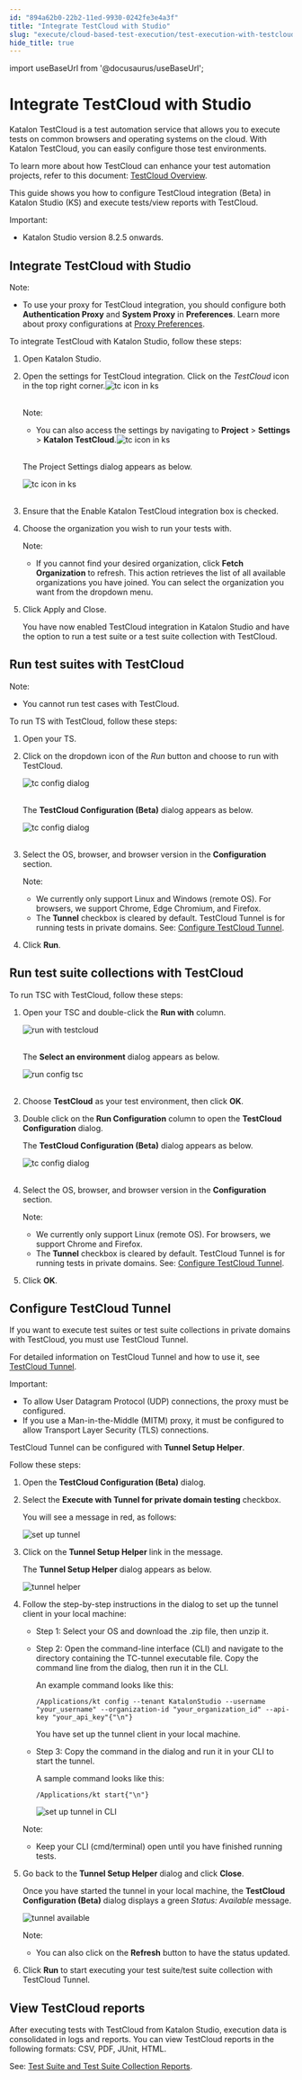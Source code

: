 ```yaml
---
id: "894a62b0-22b2-11ed-9930-0242fe3e4a3f"
title: "Integrate TestCloud with Studio"
slug: "execute/cloud-based-test-execution/test-execution-with-testcloud/integrate-testcloud-with-studio"
hide_title: true
---
```

import useBaseUrl from '@docusaurus/useBaseUrl';


# <a id="id" class="anchor_top_offset"/><a id="ariaid-title1" class="anchor_top_offset"/>Integrate TestCloud with Studio

<p xmlns="http://www.w3.org/1999/xhtml" className="p"><span className="ph">Katalon TestCloud</span> is a test automation service that allows you to execute tests on common browsers and operating systems on the cloud. With <span className="ph">Katalon TestCloud</span>, you can easily configure those test environments.</p> 
<p xmlns="http://www.w3.org/1999/xhtml" className="p">To learn more about how TestCloud can enhance your test automation projects, refer to this document: <a className="xref" href="/about-katalon-platform/katalon-testcloud-overview">TestCloud Overview</a>.</p> 
<p xmlns="http://www.w3.org/1999/xhtml" className="p">This guide shows you how to configure TestCloud integration (Beta) in Katalon Studio (KS) and execute tests/view reports with TestCloud.</p> 
<div xmlns="http://www.w3.org/1999/xhtml" className="note important note_important"><span className="note__title">Important:</span> <ul className="ul"><li className="li">Katalon Studio version 8.2.5 onwards.</li></ul></div>

## <a id="id_1" class="anchor_top_offset"/>Integrate TestCloud with Studio

<div xmlns="http://www.w3.org/1999/xhtml" className="note note note_note"><span className="note__title">Note:</span> <ul className="ul"><li className="li"><p className="p">To use your proxy for TestCloud integration, you should configure both <strong className="ph b">Authentication Proxy</strong> and <strong className="ph b">System Proxy</strong> in <strong className="ph b">Preferences</strong>. Learn more about proxy configurations at <a className="xref" href="/get-started/set-up-your-workspace/katalon-studio-preferences/set-proxy-preferences-in-katalon-studio">Proxy Preferences</a>.</p></li></ul></div>
<p xmlns="http://www.w3.org/1999/xhtml" className="p">To integrate TestCloud with Katalon Studio, follow these steps:</p> 
<ol xmlns="http://www.w3.org/1999/xhtml" className="ol"><li className="li">Open Katalon Studio.</li><li className="li"><p className="p">Open the settings for TestCloud integration. Click on the <em className="ph i">TestCloud</em> icon in the top right corner.<img className="image" src={useBaseUrl("https://github.com/katalon-studio/docs-images/raw/master/katalon-testcloud/studio-integration/testcloud-icon.png")} width={300} alt="tc icon in ks" /><br /><br /></p><div className="note note note_note"><span className="note__title">Note:</span> <ul className="ul"><li className="li"><p className="p">You can also access the settings by navigating to <strong className="ph b">Project</strong> &gt; <strong className="ph b">Settings</strong> &gt; <strong className="ph b">Katalon TestCloud</strong>.<img className="image" src={useBaseUrl("https://github.com/katalon-studio/docs-images/raw/master/katalon-testcloud/studio-integration/testcloud-icon.png")} width={300} alt="tc icon in ks" /><br /><br /></p></li></ul></div><p className="p">The <span className="ph uicontrol">Project Settings</span> dialog appears as below.</p><p className="p"><img className="image" src={useBaseUrl("https://github.com/katalon-studio/docs-images/raw/master/katalon-testcloud/studio-integration/testcloud-project-settings.png")} width={700} alt="tc icon in ks" /><br /><br /></p></li><li className="li"><p className="p">Ensure that the <span className="ph uicontrol">Enable Katalon TestCloud integration</span> box is checked.</p></li><li className="li"><p className="p">Choose the organization you wish to run your tests with.</p><div className="note note note_note"><span className="note__title">Note:</span> <ul className="ul"><li className="li"><p className="p">If you cannot find your desired organization, click <strong className="ph b">Fetch Organization</strong> to refresh. This action retrieves the list of all available organizations you have joined. You can select the organization you want from the dropdown menu.</p></li></ul></div></li><li className="li"><p className="p">Click <span className="ph uicontrol">Apply and Close</span>.</p><p className="p">You have now enabled TestCloud integration in Katalon Studio and have the option to run a test suite or a test suite collection with TestCloud.</p></li></ol> 

## <a id="id_2" class="anchor_top_offset"/>Run test suites with TestCloud

<div xmlns="http://www.w3.org/1999/xhtml" className="note note note_note"><span className="note__title">Note:</span> 
  <ul className="ul"><li className="li"><p className="p">You cannot run test cases with TestCloud.</p></li></ul>
</div>
<p xmlns="http://www.w3.org/1999/xhtml" className="p">To run TS with TestCloud, follow these steps:</p> 
<ol xmlns="http://www.w3.org/1999/xhtml" className="ol"><li className="li">     <p className="p">Open your TS.</p>   </li><li className="li">     <p className="p">Click on the dropdown icon of the <em className="ph i">Run</em> button and choose       to run with TestCloud.</p>     <p className="p">       <img className="image" src={useBaseUrl("https://github.com/katalon-studio/docs-images/raw/master/katalon-testcloud/studio-integration/run-with-testcloud.png")} width={250} alt="tc config dialog" /><br /><br />     </p>     <p className="p">The <strong className="ph b">TestCloud Configuration (Beta)</strong> dialog       appears as below.</p>     <p className="p">       <img className="image" src={useBaseUrl("https://github.com/katalon-studio/docs-images/raw/master/katalon-testcloud/studio-integration/tc-config-dialog-run-public.png")} width={500} alt="tc config dialog" /><br /><br />     </p>   </li><li className="li">     <p className="p">Select the OS, browser, and browser version in the       <strong className="ph b">Configuration</strong> section.</p>     <div className="note note note_note"><span className="note__title">Note:</span>        <ul className="ul"><li className="li">We currently only support Linux and Windows (remote OS). For           browsers, we support Chrome, Edge Chromium, and Firefox.</li><li className="li">The <strong className="ph b">Tunnel</strong> checkbox is cleared by default.           TestCloud Tunnel is for running tests in private domains. See: <a className="xref" href="/execute/cloud-based-test-execution/test-execution-with-testcloud/integrate-testcloud-with-studio#id_4">Configure             TestCloud Tunnel</a>.</li></ul>     </div>   </li><li className="li">     <p className="p">Click <strong className="ph b">Run</strong>.</p>   </li></ol> 

## <a id="id_3" class="anchor_top_offset"/>Run test suite collections with TestCloud

<p xmlns="http://www.w3.org/1999/xhtml" className="p">To run TSC with TestCloud, follow these steps:</p> 
<ol xmlns="http://www.w3.org/1999/xhtml" className="ol"><li className="li">     <p className="p">Open your TSC and double-click the <strong className="ph b">Run with</strong>       column.</p>     <p className="p">       <img className="image" src={useBaseUrl("https://github.com/katalon-studio/docs-images/raw/master/katalon-testcloud/studio-integration/tsc-execution-info.png")} alt="run with testcloud" /><br /><br />     </p>     <p className="p">The <strong className="ph b">Select an environment</strong> dialog appears as       below.</p>     <p className="p">       <img className="image" src={useBaseUrl("https://github.com/katalon-studio/docs-images/raw/master/katalon-testcloud/studio-integration/run-tsc-testcloud-as-environment.png")} width={500} alt="run config tsc" /><br /><br />     </p>   </li><li className="li">     <p className="p">Choose <strong className="ph b">TestCloud</strong> as your test environment, then       click <strong className="ph b">OK</strong>.</p>   </li><li className="li">     <p className="p">Double click on the <strong className="ph b">Run Configuration</strong> column to       open the <strong className="ph b">TestCloud Configuration</strong> dialog.</p>     <p className="p">The <strong className="ph b">TestCloud Configuration (Beta)</strong> dialog       appears as below.</p>     <p className="p">       <img className="image" src={useBaseUrl("https://github.com/katalon-studio/docs-images/raw/master/katalon-testcloud/studio-integration/tsc-run-config-tc-config-dialog.png")} alt="tc config dialog" /><br /><br />     </p>   </li><li className="li">     <p className="p">Select the OS, browser, and browser version in the       <strong className="ph b">Configuration</strong> section.</p>     <div className="note note note_note"><span className="note__title">Note:</span>        <ul className="ul"><li className="li">We currently only support Linux (remote OS). For browsers, we           support Chrome and Firefox.</li><li className="li">The <strong className="ph b">Tunnel</strong> checkbox is cleared by default.           TestCloud Tunnel is for running tests in private domains. See: <a className="xref" href="/execute/cloud-based-test-execution/test-execution-with-testcloud/integrate-testcloud-with-studio#id_4">Configure             TestCloud Tunnel</a>.</li></ul>     </div>   </li><li className="li">     <p className="p">Click <strong className="ph b">OK</strong>.</p>   </li></ol> 

## <a id="id_4" class="anchor_top_offset"/>Configure TestCloud Tunnel

<p xmlns="http://www.w3.org/1999/xhtml" className="p">If you want to execute test suites or test suite collections in private domains with TestCloud, you must use TestCloud Tunnel.</p> 
<p xmlns="http://www.w3.org/1999/xhtml" className="p">For detailed information on TestCloud Tunnel and how to use it, see <a className="xref" href="/execute/cloud-based-test-execution/test-execution-with-testcloud/testcloud-tunnel">TestCloud Tunnel</a>.</p> 
<div xmlns="http://www.w3.org/1999/xhtml" className="note important note_important"><span className="note__title">Important:</span> 
  <ul className="ul"><li className="li">To allow User Datagram Protocol (UDP) connections, the proxy must be configured.</li><li className="li">If you use a Man-in-the-Middle (MITM) proxy, it must be configured to allow Transport Layer Security (TLS) connections.</li></ul>
</div>
<p xmlns="http://www.w3.org/1999/xhtml" className="p">TestCloud Tunnel can be configured with <strong className="ph b">Tunnel Setup Helper</strong>.</p> 
<p xmlns="http://www.w3.org/1999/xhtml" className="p">Follow these steps:</p> 
<ol xmlns="http://www.w3.org/1999/xhtml" className="ol"><li className="li">     <p className="p">Open the <strong className="ph b">TestCloud Configuration (Beta)</strong> dialog.</p>   </li><li className="li">     <p className="p">Select the <strong className="ph b">Execute with Tunnel for private domain testing</strong> checkbox.</p>     <p className="p">You will see a message in red, as follows:</p>     <p className="p"><img className="image" width={500} src={useBaseUrl("/895b52a0-22b2-11ed-9930-0242fe3e4a3f.png")} alt="set up tunnel" />     </p>   </li><li className="li">     <p className="p">Click on the <strong className="ph b">Tunnel Setup Helper</strong> link in the message.</p>     <p className="p">The <strong className="ph b">Tunnel Setup Helper</strong> dialog appears as below.</p>     <p className="p"><img className="image" width={500} src={useBaseUrl("/8956e5d0-22b2-11ed-9930-0242fe3e4a3f.png")} alt="tunnel helper" />     </p>   </li><li className="li">     <p className="p">Follow the step-by-step instructions in the dialog to set up the tunnel client in your local machine:</p>     <ul className="ul"><li className="li">         <p className="p">Step 1: Select your OS and download the .zip file, then unzip it.</p>       </li><li className="li">         <p className="p">Step 2: Open the command-line interface (CLI) and navigate to the directory containing the TC-tunnel executable file. Copy the command line from the dialog, then run it in the CLI.</p>         <p className="p">An example command looks like this:</p>         <pre className="pre codeblock"><code>/Applications/kt config --tenant KatalonStudio --username "your_username" --organization-id "your_organization_id" --api-key "your_api_key"{"\n"}</code></pre>         <p className="p">You have set up the tunnel client in your local machine.</p>       </li><li className="li">         <p className="p">Step 3: Copy the command in the dialog and run it in your CLI to start the tunnel.</p>         <p className="p">A sample command looks like this:</p>         <pre className="pre codeblock"><code>/Applications/kt start{"\n"}</code></pre>         <p className="p"><img className="image" width={700} src={useBaseUrl("/89553820-22b2-11ed-9930-0242fe3e4a3f.png")} alt="set up tunnel in CLI" />         </p>       </li></ul>     <div className="note note note_note"><span className="note__title">Note:</span>        <ul className="ul"><li className="li">Keep your CLI (cmd/terminal) open until you have finished running tests.</li></ul>     </div>   </li><li className="li">     <p className="p">Go back to the <strong className="ph b">Tunnel Setup Helper</strong> dialog and click <strong className="ph b">Close</strong>.</p>     <p className="p">Once you have started the tunnel in your local machine, the <strong className="ph b">TestCloud Configuration (Beta)</strong> dialog displays a green <em className="ph i">Status: Available</em> message.</p>     <p className="p"><img className="image" width={500} src={useBaseUrl("/895251f0-22b2-11ed-9930-0242fe3e4a3f.png")} alt="tunnel available" />     </p>     <div className="note note note_note"><span className="note__title">Note:</span>        <ul className="ul"><li className="li">           <p className="p">You can also click on the <strong className="ph b">Refresh</strong> button to have the status updated.</p>         </li></ul>     </div>   </li><li className="li">     <p className="p">Click <strong className="ph b">Run</strong> to start executing your test suite/test suite collection with TestCloud Tunnel.</p>   </li></ol> 

## <a id="id_5" class="anchor_top_offset"/>View TestCloud reports

<p xmlns="http://www.w3.org/1999/xhtml" className="p">After executing tests with TestCloud from Katalon Studio, execution data is consolidated in logs and reports. You can view TestCloud reports in the following formats: CSV, PDF, JUnit, HTML.</p> 
<p xmlns="http://www.w3.org/1999/xhtml" className="p">See: <a className="xref" href="/analyze/reports/view-test-reports/view-test-reports-in-katalon-studio/view-test-suite-and-test-suite-collection-reports-in-katalon-studio">Test Suite and Test Suite Collection Reports</a>.</p> 
